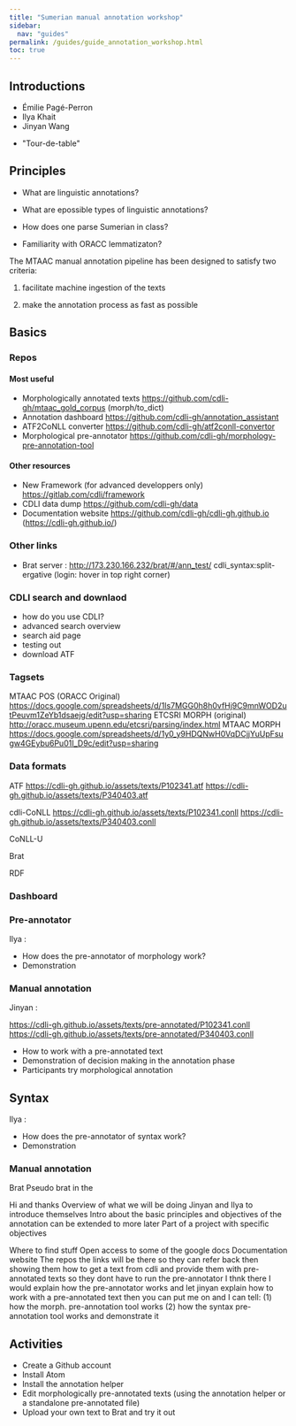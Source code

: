 ```yaml
---
title: "Sumerian manual annotation workshop"
sidebar:
  nav: "guides"
permalink: /guides/guide_annotation_workshop.html
toc: true
---
```


<!--
Salutations and thanks, first time!;
overview of workshop:
hands on, practical
-->

## Introductions

- Émilie Pagé-Perron
- Ilya Khait
- Jinyan Wang
<!-- background, role;-->
- "Tour-de-table"
<!-- background, technical, sumerian; -->


## Principles

- What are linguistic annotations?
- What are epossible types of linguistic annotations?

- How does one parse Sumerian in class?
- Familiarity with ORACC lemmatizaton?

<!-- talk about that more during talk -->
The MTAAC manual annotation pipeline has been designed to satisfy two criteria:

1) facilitate machine ingestion of the texts

<!-- - part of MTAAC w specific objectives
- data spacity challenge, increase repetition/ more patterns to pick-up
- practical and democratically used formats -->

2) make the annotation process as fast as possible

<!-- - not necesserilly user friendly
    interface
    learning curve
    installtion
- Tools def can be reused ands improved for other projects
- will be integrated in the enw cdli website as services
- Stuggle to annotate fast:
  - still working on the tagset, eg why stem reduplicated? -->

## Basics

### Repos
#### Most useful
- Morphologically annotated texts https://github.com/cdli-gh/mtaac_gold_corpus (morph/to_dict)
- Annotation dashboard https://github.com/cdli-gh/annotation_assistant
- ATF2CoNLL converter https://github.com/cdli-gh/atf2conll-convertor
- Morphological pre-annotator https://github.com/cdli-gh/morphology-pre-annotation-tool 
<!-- Ilya will expalin its principles -->


#### Other resources
- New Framework (for advanced developpers only) https://gitlab.com/cdli/framework
- CDLI data dump https://github.com/cdli-gh/data
- Documentation website https://github.com/cdli-gh/cdli-gh.github.io (https://cdli-gh.github.io/)

### Other links
- Brat server : http://173.230.166.232/brat/#/ann_test/ cdli_syntax:split-ergative (login: hover in top right corner)

### CDLI search and downlaod
<!-- useful until at least the end of the summer
talk about the new interface @ talk  -->

- how do you use CDLI?
- advanced search overview
- search aid page
- testing out
- download ATF

### Tagsets
MTAAC POS  (ORACC Original) https://docs.google.com/spreadsheets/d/1Is7MGG0h8h0vfHj9C9mnWOD2utPeuvm1ZeYb1dsaejg/edit?usp=sharing
ETCSRI MORPH (original) http://oracc.museum.upenn.edu/etcsri/parsing/index.html
MTAAC MORPH  https://docs.google.com/spreadsheets/d/1y0_y9HDQNwH0VqDCjjYuUpFsugw4GEybu6Pu01I_D9c/edit?usp=sharing


### Data formats
ATF
https://cdli-gh.github.io/assets/texts⁩/P102341.atf
https://cdli-gh.github.io/assets/texts⁩/P340403.atf

cdli-CoNLL
https://cdli-gh.github.io/assets/texts⁩/P102341.conll
https://cdli-gh.github.io/assets/texts⁩/P340403.conll

CoNLL-U

Brat 

RDF

### Dashboard


### Pre-annotator
Ilya : 
- How does the pre-annotator of morphology work?
- Demonstration

  
### Manual annotation
Jinyan :

https://cdli-gh.github.io/assets/texts⁩/pre-annotated⁩/P102341.conll
https://cdli-gh.github.io/assets/texts⁩/pre-annotated⁩/P340403.conll

- How to work with a pre-annotated text
- Demonstration of decision making in the annotation phase
- Participants try morphological annotation

## Syntax
Ilya : 
- How does the pre-annotator of syntax work?
- Demonstration

### Manual annotation
Brat
Pseudo brat in the 




Hi and thanks 
Overview of what we will be doing
Jinyan and Ilya to introduce themselves
Intro about the basic principles and objectives of the annotation
can be extended to more later
Part of a project with specific objectives

Where to find stuff
Open access to some of the google docs
Documentation website
The repos
the links will be there so they can refer back
then showing them how to get a text from cdli
and provide them with pre-annotated texts
so they dont have to run the pre-annotator
I thnk there I would explain how the pre-annotator works
and let jinyan explain how to work with a pre-annotated text
then you can put me on and I can tell:
(1) how the morph. pre-annotation tool works 
(2) how the syntax pre-annotation tool works
and demonstrate it


## Activities

- Create a Github account
- Install Atom
- Install the annotation helper
- Edit morphologically pre-annotated texts (using the annotation helper or a standalone pre-annotated file)
- Upload your own text to Brat and try it out
